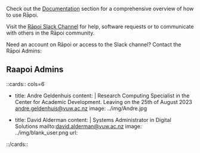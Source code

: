 
Check out the [Documentation](index.md) section for a comprehensive overview of how to use Rāpoi.

Visit the [Rāpoi Slack Channel](https://uwrc.slack.com) for help, software requests or to communicate with others in the Rāpoi community.

Need an account on Rāpoi or access to the Slack channel? Contact the Rāpoi Admins:

## Raapoi Admins
<!-- Admins and moderator cards, see https://www.neoteroi.dev/mkdocs-plugins/cards/ -->
::cards:: cols=6

- title: Andre Geldenhuis
  content: |
    Research Computing Specialist in the Center for Academic Development.
    Leaving on the 25th of August 2023
    andre.geldenhuis@vuw.ac.nz
  image: ../img/Andre.jpg


- title: David Alderman
  content: |
    Systems Administrator in Digital Solutions
    mailto:david.alderman@vuw.ac.nz
  image: ../img/blank_user.png
  url: 

::/cards::
<!-- <div class="person-card">
    <h3>David Alderman</h3>
    <p>Systems Administrator in Digital Solutions</p>
    <a href="mailto:david.alderman@vuw.ac.nz">`david.alderman@vuw.ac.nz`</a>
</div> -->




<!-- <img src="../img/Wes.jpg" width="200" height="200"> <br>
Wes Harrell
<br>
Research Software Engineer <br>
<a href="mailto:wes.harrell@vuw.ac.nz">`wes.harrell@vuw.ac.nz`</a> -->

<!-- <img src="../img/Matt.jpg" width="200" height="200"> <br> 
Matt Plummer
<br>
Digital Research Consultant
<br>
<a href="mailto:matt.plummer@vuw.ac.nz">`matt.plummer@vuw.ac.nz`</a> -->

